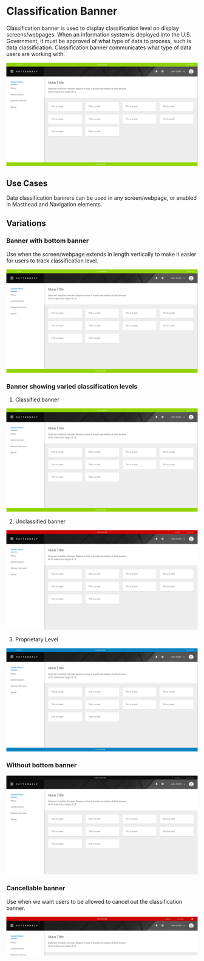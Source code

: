 # Classification Banner

Classification banner is used to display classification level on display screens/webpages. When an information system is deployed into the U.S. Government, it must be approved of what type of data to process, such is data classification. Classification banner communicates what type of data users are working with. 

![](./img/green.png)

## Use Cases

Data classification banners can be used in any screen/webpage, or enabled in Masthead and Navigation elements.

## Variations

### Banner with bottom banner

Use when the screen/webpage extends in length vertically to make it easier for users to track classification level.

![](./img/green.png)

### Banner showing varied classification levels

1. Classified banner

![](./img/green.png)

2. Unclassified banner

![](./img/red_screen.png)

3. Proprietary Level

![](./img/blue.png)

### Without bottom banner

![](./img/without_bottom.png)

### Cancellable banner

Use when we want users to be allowed to cancel out the classification banner.

![](./img/red_close_clean.png)
